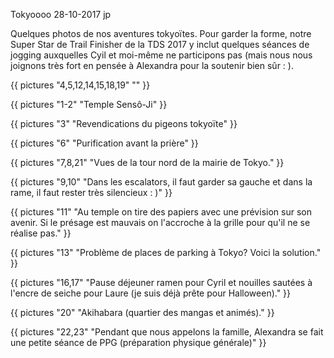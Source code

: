 Tokyoooo
28-10-2017
jp

Quelques photos de nos aventures tokyoïtes. Pour garder la forme, notre Super Star de Trail Finisher de la TDS 2017 y inclut quelques séances de jogging auxquelles Cyil et moi-même ne participons pas (mais nous nous joignons très fort en pensée à Alexandra pour la soutenir bien sûr : ).

{{ pictures "4,5,12,14,15,18,19" "" }}

{{ pictures "1-2" "Temple Sensô-Ji" }}

{{ pictures "3" "Revendications du pigeons tokyoïte" }}

{{ pictures "6" "Purification avant la prière" }}

{{ pictures "7,8,21" "Vues de la tour nord de la mairie de Tokyo." }}

{{ pictures "9,10" "Dans les escalators, il faut garder sa gauche et dans la rame, il faut rester très silencieux : )" }}

{{ pictures "11" "Au temple on tire des papiers avec une prévision sur son avenir. Si le présage est mauvais on l'accroche à la grille pour qu'il ne se réalise pas." }}

{{ pictures "13" "Problème de places de parking à Tokyo? Voici la solution." }}

{{ pictures "16,17" "Pause déjeuner ramen pour Cyril et nouilles sautées à l'encre de seiche pour Laure (je suis déjà prête pour Halloween)." }}

{{ pictures "20" "Akihabara (quartier des mangas et animés)." }}

{{ pictures "22,23" "Pendant que nous appelons la famille, Alexandra se fait une petite séance de PPG (préparation physique générale)" }}
